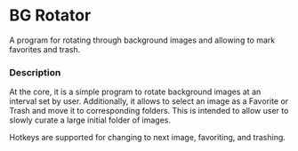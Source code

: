 <h1>BG Rotator</h1>

A program for rotating through background images and allowing to mark favorites and trash.

### Description

At the core, it is a simple program to rotate background images at an interval set by user. Additionally, it allows to select an image as a Favorite or Trash and move it to corresponding folders. This is intended to allow user to slowly curate a large initial folder of images.

Hotkeys are supported for changing to next image, favoriting, and trashing.

